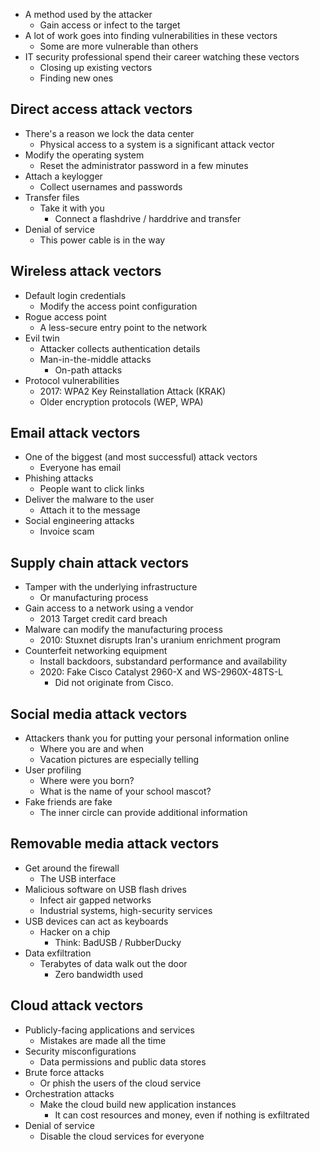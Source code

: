 - A method used by the attacker
	- Gain access or infect to the target
- A lot of work goes into finding vulnerabilities in these vectors
	- Some are more vulnerable than others
- IT security professional spend their career watching these vectors
	- Closing up existing vectors
	- Finding new ones

## Direct access attack vectors
- There's a reason we lock the data center
	- Physical access to a system is a significant attack vector
- Modify the operating system
	- Reset the administrator password in a few minutes
- Attach a keylogger
	- Collect usernames and passwords
- Transfer files
	- Take it with you
		- Connect a flashdrive / harddrive and transfer
- Denial of service
	- This power cable is in the way

## Wireless attack vectors
- Default login credentials
	- Modify the access point configuration
- Rogue access point
	- A less-secure entry point to the network
- Evil twin
	- Attacker collects authentication details
	- Man-in-the-middle attacks
		- On-path attacks
- Protocol vulnerabilities
	- 2017: WPA2 Key Reinstallation Attack (KRAK)
	- Older encryption protocols (WEP, WPA)

## Email attack vectors
- One of the biggest (and most successful) attack vectors
	- Everyone has email
- Phishing attacks
	- People want to click links
- Deliver the malware to the user
	- Attach it to the message
- Social engineering attacks
	- Invoice scam

## Supply chain attack vectors
- Tamper with the underlying infrastructure
	- Or manufacturing process
- Gain access to a network using a vendor
	- 2013 Target credit card breach
- Malware can modify the manufacturing process
	- 2010:  Stuxnet disrupts Iran's uranium enrichment program
- Counterfeit networking equipment
	- Install backdoors, substandard performance and availability
	- 2020:  Fake Cisco Catalyst 2960-X and WS-2960X-48TS-L
		- Did not originate from Cisco.

## Social media attack vectors
- Attackers thank you for putting your personal information online
	- Where you are and when
	- Vacation pictures are especially telling
- User profiling
	- Where were you born?
	- What is the name of your school mascot?
- Fake friends are fake
	- The inner circle can provide additional information

## Removable media attack vectors
- Get around the firewall
	- The USB interface
- Malicious software on USB flash drives
	- Infect air gapped networks
	- Industrial systems, high-security services
- USB devices can act as keyboards
	- Hacker on a chip
		- Think: BadUSB / RubberDucky
- Data exfiltration
	- Terabytes of data walk out the door
		- Zero bandwidth used

## Cloud attack vectors
- Publicly-facing applications and services
	- Mistakes are made all the time
- Security misconfigurations
	- Data permissions and public data stores
- Brute force attacks
	- Or phish the users of the cloud service
- Orchestration attacks
	- Make the cloud build new application instances
		- It can cost resources and money, even if nothing is exfiltrated
- Denial of service
	- Disable the cloud services for everyone

